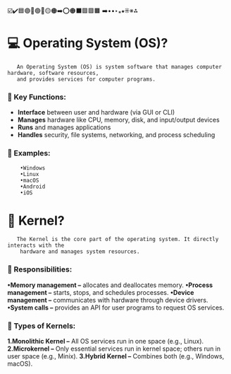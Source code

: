 ☑️✔️🟦🟣🔵🟢🔴🟡🟠➡️⭕🟠⬛🟩🟪🟫 ➡️••‣⁎⁕⁜※⁂

# 💻 Operating System (OS)?

       An Operating System (OS) is system software that manages computer hardware, software resources,
       and provides services for computer programs.

### 🔑 Key Functions:

- **Interface** between user and hardware (via GUI or CLI)
- **Manages** hardware like CPU, memory, disk, and input/output devices
- **Runs** and manages applications
- **Handles** security, file systems, networking, and process scheduling

### 📱 Examples:

        •Windows
        •Linux
        •macOS
        •Android
        •iOS

# 🧠 Kernel?

       The Kernel is the core part of the operating system. It directly interacts with the
        hardware and manages system resources.

### 🔧 Responsibilities:

**•Memory management –** allocates and deallocates memory.
**•Process management –** starts, stops, and schedules processes.
**•Device management –** communicates with hardware through device drivers.
**•System calls –** provides an API for user programs to request OS services.

### 🧬 Types of Kernels:

**1.Monolithic Kernel –** All OS services run in one space (e.g., Linux).
**2.Microkernel –** Only essential services run in kernel space; others run in user space (e.g., Minix).
**3.Hybrid Kernel –** Combines both (e.g., Windows, macOS).
